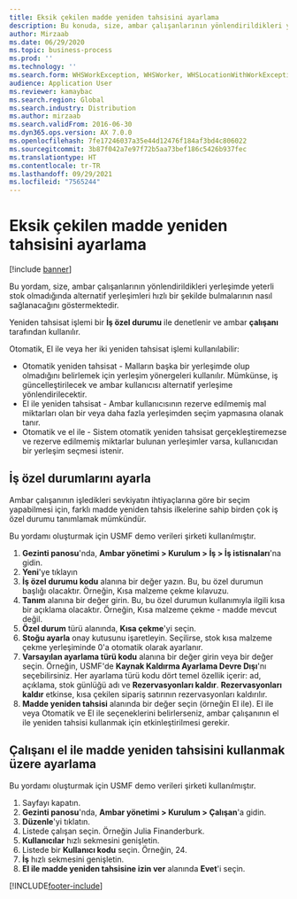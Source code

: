 ```yaml
---
title: Eksik çekilen madde yeniden tahsisini ayarlama
description: Bu konuda, size, ambar çalışanlarının yönlendirildikleri yerleşimde yeterli stok olmadığında alternatif yerleşimleri hızlı bir şekilde bulmalarının nasıl sağlanacağı gösterilmektedir.
author: Mirzaab
ms.date: 06/29/2020
ms.topic: business-process
ms.prod: ''
ms.technology: ''
ms.search.form: WHSWorkException, WHSWorker, WHSLocationWithWorkException
audience: Application User
ms.reviewer: kamaybac
ms.search.region: Global
ms.search.industry: Distribution
ms.author: mirzaab
ms.search.validFrom: 2016-06-30
ms.dyn365.ops.version: AX 7.0.0
ms.openlocfilehash: 7fe17246037a35e44d12476f184af3bd4c806022
ms.sourcegitcommit: 3b87f042a7e97f72b5aa73bef186c5426b937fec
ms.translationtype: HT
ms.contentlocale: tr-TR
ms.lasthandoff: 09/29/2021
ms.locfileid: "7565244"
---
```

# <a name="set-up-short-picking-item-reallocation"></a>Eksik çekilen madde yeniden tahsisini ayarlama

[!include [banner](../../includes/banner.md)]

Bu yordam, size, ambar çalışanlarının yönlendirildikleri yerleşimde yeterli stok olmadığında alternatif yerleşimleri hızlı bir şekilde bulmalarının nasıl sağlanacağını göstermektedir. 

Yeniden tahsisat işlemi bir **İş özel durumu** ile denetlenir ve ambar **çalışanı** tarafından kullanılır.

Otomatik, El ile veya her iki yeniden tahsisat işlemi kullanılabilir:

- Otomatik yeniden tahsisat - Malların başka bir yerleşimde olup olmadığını belirlemek için yerleşim yönergeleri kullanılır. Mümkünse, iş güncelleştirilecek ve ambar kullanıcısı alternatif yerleşime yönlendirilecektir.
- El ile yeniden tahsisat - Ambar kullanıcısının rezerve edilmemiş mal miktarları olan bir veya daha fazla yerleşimden seçim yapmasına olanak tanır. 
- Otomatik ve el ile - Sistem otomatik yeniden tahsisat gerçekleştiremezse ve rezerve edilmemiş miktarlar bulunan yerleşimler varsa, kullanıcıdan bir yerleşim seçmesi istenir.

## <a name="set-up-work-exceptions"></a>İş özel durumlarını ayarla
Ambar çalışanının işledikleri sevkiyatın ihtiyaçlarına göre bir seçim yapabilmesi için, farklı madde yeniden tahsis ilkelerine sahip birden çok iş özel durumu tanımlamak mümkündür.

Bu yordamı oluşturmak için USMF demo verileri şirketi kullanılmıştır.

1. **Gezinti panosu**'nda, **Ambar yönetimi > Kurulum > İş > İş istisnaları**'na gidin.
2. **Yeni**'ye tıklayın 
3. **İş özel durumu kodu** alanına bir değer yazın. Bu, bu özel durumun başlığı olacaktır. Örneğin, Kısa malzeme çekme kılavuzu.
4. **Tanım** alanına bir değer girin. Bu, bu özel durumun kullanımıyla ilgili kısa bir açıklama olacaktır. Örneğin, Kısa malzeme çekme - madde mevcut değil.
5. **Özel durum** türü alanında, **Kısa çekme**'yi seçin.
6. **Stoğu ayarla** onay kutusunu işaretleyin. Seçilirse, stok kısa malzeme çekme yerleşiminde 0'a otomatik olarak ayarlanır.
7. **Varsayılan ayarlama türü kodu** alanına bir değer girin veya bir değer seçin. Örneğin, USMF'de **Kaynak Kaldırma Ayarlama Devre Dışı**'nı seçebilirsiniz. Her ayarlama türü kodu dört temel özellik içerir: ad, açıklama, stok günlüğü adı ve **Rezervasyonları kaldır**. **Rezervasyonları kaldır** etkinse, kısa çekilen sipariş satırının rezervasyonları kaldırılır.  
8. **Madde yeniden tahsisi** alanında bir değer seçin (örneğin El ile). El ile veya Otomatik ve El ile seçeneklerini belirlerseniz, ambar çalışanının el ile yeniden tahsisi kullanmak için etkinleştirilmesi gerekir.

## <a name="set-up-a-worker-to-use-manual-item-reallocation"></a>Çalışanı el ile madde yeniden tahsisini kullanmak üzere ayarlama

Bu yordamı oluşturmak için USMF demo verileri şirketi kullanılmıştır.

1. Sayfayı kapatın.
2. **Gezinti panosu**'nda, **Ambar yönetimi > Kurulum > Çalışan**'a gidin.
3. **Düzenle**'yi tıklatın.
4. Listede çalışan seçin. Örneğin Julia Finanderburk.
5. **Kullanıcılar** hızlı sekmesini genişletin.
6. Listede bir **Kullanıcı kodu** seçin. Örneğin, 24.
7. **İş** hızlı sekmesini genişletin.
8. **El ile madde yeniden tahsisine izin ver** alanında **Evet**'i seçin.


[!INCLUDE[footer-include](../../../includes/footer-banner.md)]